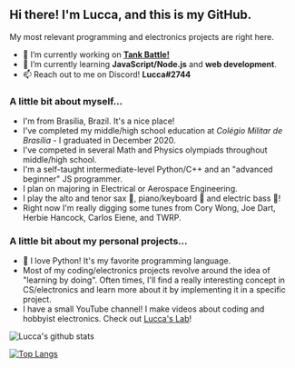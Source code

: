 ## Hi there! I'm Lucca, and this is my GitHub. 

My most relevant programming and electronics projects are right here. 

- 🔭 I’m currently working on **[Tank Battle!](https://github.com/ChromeUniverse/Tank-Battle/)** 
- 🌱 I’m currently learning **JavaScript/Node.js** and **web development**.
- 📫 Reach out to me on Discord! **Lucca#2744**

### A little bit about myself...

- I'm from Brasília, Brazil. It's a nice place!
- I've completed my middle/high school education at _Colégio Militar de Brasília_ - I graduated in December 2020.
- I've competed in several Math and Physics olympiads throughout middle/high school. 
- I'm a self-taught intermediate-level Python/C++ and an "advanced beginner" JS programmer.
- I plan on majoring in Electrical or Aerospace Engineering.
- I play the alto and tenor sax 🎷, piano/keyboard 🎹 and electric bass 🎸!
- Right now I'm really digging some tunes from Cory Wong, Joe Dart, Herbie Hancock, Carlos Eiene, and TWRP.

### A little bit about my personal projects...
- 🐍 I love Python! It's my favorite programming language.
- Most of my coding/electronics projects revolve around the idea of "learning by doing". Often times, I'll find a really interesting concept in CS/electronics and learn more about it by implementing it in a specific project.   
- I have a small YouTube channel! I make videos about coding and hobbyist electronics. Check out [Lucca's Lab](https://www.youtube.com/channel/UCjpQ2w6Di2f-tyCiK6mVGlA)!

![Lucca's github stats](https://github-readme-stats.vercel.app/api?username=ChromeUniverse) 

[![Top Langs](https://github-readme-stats.vercel.app/api/top-langs/?username=ChromeUniverse)](https://github.com/anuraghazra/github-readme-stats)



<!--
**ChromeUniverse/ChromeUniverse** is a ✨ _special_ ✨ repository because its `README.md` (this file) appears on your GitHub profile.

Here are some ideas to get you started:

- 🔭 I’m currently working on ...
- 🌱 I’m currently learning ...
- 👯 I’m looking to collaborate on ...
- 🤔 I’m looking for help with ...
- 💬 Ask me about ...
- 📫 How to reach me: ...
- 😄 Pronouns: ...
- ⚡ Fun fact: ...

-->
